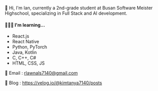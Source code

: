 
👋 Hi, I'm Ian, currently a 2nd-grade student at Busan Software Meister Highschool, specializing in Full Stack and AI development.

#### 👩🏻‍💻 I'm learning...

- React.js
- React Native
- Python, PyTorch
- Java, Kotlin
- C, C++, C#
- HTML, CSS, JS


📧 Email : rlawnals7140@gmail.com

💼 Blog : https://velog.io/@kimtanya7140/posts


